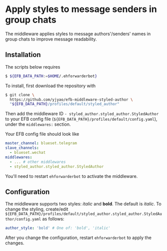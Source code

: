 # Apply styles to message senders in group chats

The middleware applies styles to message authors'/senders' names in group chats
to improve message readability.

## Installation

The scripts below requires

```sh
$ ${EFB_DATA_PATH:=$HOME/.ehforwarderbot}
```

To install, first download the repository with

```sh
$ git clone \
  https://github.com/yjyao/efb-middleware-styled-author \
  "${EFB_DATA_PATH}/profiles/default/styled_author"
```

Then add the middleware ID `- styled_author.styled_author.StyledAuthor` to your
EFB config file (`${EFB_DATA_PATH}/profiles/default/config.yaml`),
under the `middlewares:` section.

Your EFB config file should look like

```yaml
master_channel: blueset.telegram
slave_channels:
  - blueset.wechat
middlewares:
  - ... # other middlewares
  - styled_author.styled_author.StyledAuthor
```

You'll need to restart `ehforwarderbot` to activate the middleware.

## Configuration

The middleware supports two styles: _italic_ and **bold**. The default is _italic_. To change the styling,
create/edit `${EFB_DATA_PATH}/profiles/default/styled_author.styled_author.StyledAuthor/config.yaml` as follows:

```yaml
author_style: 'bold' # One of: 'bold', 'italic'
```

After you change the configuration, restart `ehforwarderbot` to apply the changes.
